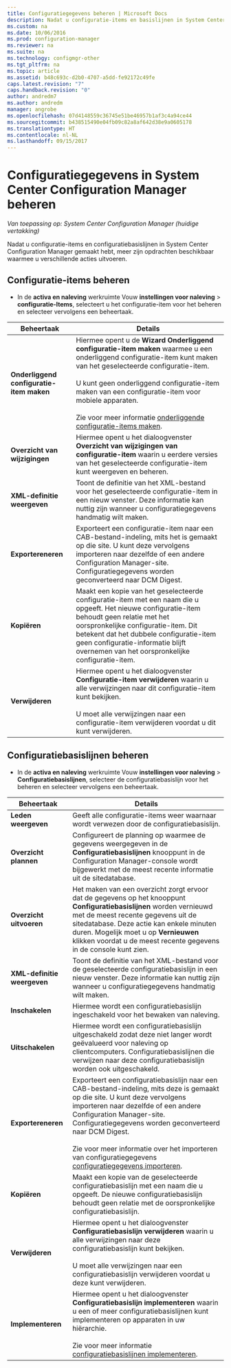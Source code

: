 ```yaml
---
title: Configuratiegegevens beheren | Microsoft Docs
description: Nadat u configuratie-items en basislijnen in System Center Configuration Manager maakt, kunt u andere opdrachten verschillende acties uit te voeren.
ms.custom: na
ms.date: 10/06/2016
ms.prod: configuration-manager
ms.reviewer: na
ms.suite: na
ms.technology: configmgr-other
ms.tgt_pltfrm: na
ms.topic: article
ms.assetid: b48c693c-d2b0-4707-a5dd-fe92172c49fe
caps.latest.revision: "7"
caps.handback.revision: "0"
author: andredm7
ms.author: andredm
manager: angrobe
ms.openlocfilehash: 07d4148559c36745e51be46957b1af3c4a94ce44
ms.sourcegitcommit: b438515490e04fb09c82a8af642d38e9a0605178
ms.translationtype: HT
ms.contentlocale: nl-NL
ms.lasthandoff: 09/15/2017
---
```

# <a name="manage-configuration-data-in-system-center-configuration-manager"></a>Configuratiegegevens in System Center Configuration Manager beheren

*Van toepassing op: System Center Configuration Manager (huidige vertakking)*

Nadat u configuratie-items en configuratiebasislijnen in System Center Configuration Manager gemaakt hebt, meer zijn opdrachten beschikbaar waarmee u verschillende acties uitvoeren.  

## <a name="manage-configuration-items"></a>Configuratie-items beheren  

-   In de **activa en naleving** werkruimte Vouw **instellingen voor naleving** > **configuratie-Items**, selecteert u het configuratie-item voor het beheren en selecteer vervolgens een beheertaak.  

|Beheertaak|Details|  
|---------------------|-------------|  
|**Onderliggend configuratie-item maken**|Hiermee opent u de **Wizard Onderliggend configuratie-item maken** waarmee u een onderliggend configuratie-item kunt maken van het geselecteerde configuratie-item.<br /><br /> U kunt geen onderliggend configuratie-item maken van een configuratie-item voor mobiele apparaten.<br /><br /> Zie voor meer informatie [onderliggende configuratie-items maken](../../compliance/deploy-use/create-child-configuration-items.md).|  
|**Overzicht van wijzigingen**|Hiermee opent u het dialoogvenster **Overzicht van wijzigingen van configuratie-item** waarin u eerdere versies van het geselecteerde configuratie-item kunt weergeven en beheren.|  
|**XML-definitie weergeven**|Toont de definitie van het XML-bestand voor het geselecteerde configuratie-item in een nieuw venster. Deze informatie kan nuttig zijn wanneer u configuratiegegevens handmatig wilt maken.|  
|**Exportereneren**|Exporteert een configuratie-item naar een CAB-bestand-indeling, mits het is gemaakt op die site. U kunt deze vervolgens importeren naar dezelfde of een andere Configuration Manager-site. Configuratiegegevens worden geconverteerd naar DCM Digest.|  
|**Kopiëren**|Maakt een kopie van het geselecteerde configuratie-item met een naam die u opgeeft. Het nieuwe configuratie-item behoudt geen relatie met het oorspronkelijke configuratie-item. Dit betekent dat het dubbele configuratie-item geen configuratie-informatie blijft overnemen van het oorspronkelijke configuratie-item.|  
|**Verwijderen**|Hiermee opent u het dialoogvenster **Configuratie-item verwijderen** waarin u alle verwijzingen naar dit configuratie-item kunt bekijken.<br /><br /> U moet alle verwijzingen naar een configuratie-item verwijderen voordat u dit kunt verwijderen.|  

## <a name="manage-configuration-baselines"></a>Configuratiebasislijnen beheren  

-   In de **activa en naleving** werkruimte Vouw **instellingen voor naleving** > **Configuratiebasislijnen**, selecteer de configuratiebasislijn voor het beheren en selecteer vervolgens een beheertaak.  


|Beheertaak|Details|  
|---------------------|-------------|  
|**Leden weergeven**|Geeft alle configuratie-items weer waarnaar wordt verwezen door de configuratiebasislijn.|  
|**Overzicht plannen**|Configureert de planning op waarmee de gegevens weergegeven in de **Configuratiebasislijnen** knooppunt in de Configuration Manager-console wordt bijgewerkt met de meest recente informatie uit de sitedatabase.|  
|**Overzicht uitvoeren**|Het maken van een overzicht zorgt ervoor dat de gegevens op het knooppunt **Configuratiebasislijnen** worden vernieuwd met de meest recente gegevens uit de sitedatabase. Deze actie kan enkele minuten duren. Mogelijk moet u op **Vernieuwen** klikken voordat u de meest recente gegevens in de console kunt zien.|  
|**XML-definitie weergeven**|Toont de definitie van het XML-bestand voor de geselecteerde configuratiebasislijn in een nieuw venster. Deze informatie kan nuttig zijn wanneer u configuratiegegevens handmatig wilt maken.|  
|**Inschakelen**|Hiermee wordt een configuratiebasislijn ingeschakeld voor het bewaken van naleving.|  
|**Uitschakelen**|Hiermee wordt een configuratiebasislijn uitgeschakeld zodat deze niet langer wordt geëvalueerd voor naleving op clientcomputers. Configuratiebasislijnen die verwijzen naar deze configuratiebasislijn worden ook uitgeschakeld.|  
|**Exportereneren**|Exporteert een configuratiebasislijn naar een CAB-bestand-indeling, mits deze is gemaakt op die site. U kunt deze vervolgens importeren naar dezelfde of een andere Configuration Manager-site. Configuratiegegevens worden geconverteerd naar DCM Digest.<br /><br /> Zie voor meer informatie over het importeren van configuratiegegevens [configuratiegegevens importeren](../../compliance/deploy-use/import-configuration-data.md).|  
|**Kopiëren**|Maakt een kopie van de geselecteerde configuratiebasislijn met een naam die u opgeeft. De nieuwe configuratiebasislijn behoudt geen relatie met de oorspronkelijke configuratiebasislijn.|  
|**Verwijderen**|Hiermee opent u het dialoogvenster **Configuratiebasislijn verwijderen** waarin u alle verwijzingen naar deze configuratiebasislijn kunt bekijken.<br /><br /> U moet alle verwijzingen naar een configuratiebasislijn verwijderen voordat u deze kunt verwijderen.|  
|**Implementeren**|Hiermee opent u het dialoogvenster **Configuratiebasislijn implementeren** waarin u een of meer configuratiebasislijnen kunt implementeren op apparaten in uw hiërarchie.<br /><br /> Zie voor meer informatie [configuratiebasislijnen implementeren](../../compliance/deploy-use/deploy-configuration-baselines.md).|  
